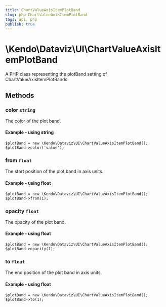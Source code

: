 ```yaml
---
title: ChartValueAxisItemPlotBand
slug: php-ChartValueAxisItemPlotBand
tags: api, php
publish: true
---
```


# \Kendo\Dataviz\UI\ChartValueAxisItemPlotBand

A PHP class representing the plotBand setting of ChartValueAxisItemPlotBands.


## Methods

### color `string`

The color of the plot band.


#### Example - using string
    $plotBand = new \Kendo\Dataviz\UI\ChartValueAxisItemPlotBand();
    $plotBand->color('value');

### from `float`

The start position of the plot band in axis units.


#### Example - using float
    $plotBand = new \Kendo\Dataviz\UI\ChartValueAxisItemPlotBand();
    $plotBand->from(1);

### opacity `float`

The opacity of the plot band.


#### Example - using float
    $plotBand = new \Kendo\Dataviz\UI\ChartValueAxisItemPlotBand();
    $plotBand->opacity(1);

### to `float`

The end position of the plot band in axis units.


#### Example - using float
    $plotBand = new \Kendo\Dataviz\UI\ChartValueAxisItemPlotBand();
    $plotBand->to(1);

